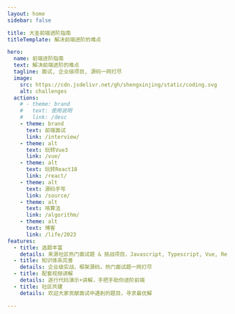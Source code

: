 ```yaml
---
layout: home
sidebar: false

title: 大圣前端进阶指南
titleTemplate: 解决前端进阶的难点

hero:
  name: 前端进阶指南
  text: 解决前端进阶的难点
  tagline: 面试, 企业级项目, 源码一网打尽
  image:
    src: https://cdn.jsdelivr.net/gh/shengxinjing/static/coding.svg
    alt: challenges
  actions:
    # - theme: brand
    #   text: 使用说明
    #   link: /desc
    - theme: brand
      text: 前端面试
      link: /interview/
    - theme: alt
      text: 玩转Vue3
      link: /vue/
    - theme: alt
      text: 玩转React18
      link: /react/
    - theme: alt
      text: 源码手写
      link: /source/
    - theme: alt
      text: 啃算法
      link: /algorithm/
    - theme: alt
      text: 博客
      link: /life/2023
features:
  - title: 选题丰富
    details: 来源社区热门面试题 & 挑战项目，Javascript, Typescript, Vue, React, Node.js, 系统设计题
  - title: 知识体系完善
    details: 企业级实战，框架源码，热门面试题一网打尽
  - title: 配套视频讲解
    details: 逐行代码演示+讲解，手把手助你进阶前端
  - title: 社区共建
    details: 欢迎大家贡献面试中遇到的题目，寻求最优解

---
```






<!-- [https://github.com/goncy/interview-challenges](https://github.com/goncy/interview-challenges)



[https://github.com/sadanandpai/javascript-code-challenges](https://github.com/sadanandpai/javascript-code-challenges)

[https://github.com/alexgurr/react-coding-challenges](https://github.com/alexgurr/react-coding-challenges)

[https://github.com/felipefialho/frontend-challenges](https://github.com/felipefialho/frontend-challenges)
 -->








<!-- [https://github.com/pinglu85/BFEdevSolutions](https://github.com/pinglu85/BFEdevSolutions) -->